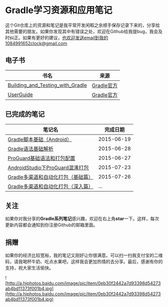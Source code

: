 # Gradle学习资源和应用笔记

这个Git仓库上的资源和笔记是我平常开发闲暇之余顺手保存记录下来的，分享给其他需要的朋友。如果你发现其中有错误之处，欢迎在Github给我提bug，我会及时纠正。如果有更好的建议，也欢迎发送email到我的1084991652clock@gmail.com


## 电子书

|	书名	|	来源	|
|----------|-------------|
|	[Building_and_Testing_with_Gradle](电子书/Building_and_Testing_with_Gradle.pdf)	|	[Gradle官方](https://gradle.org/)	|
|	[UserGuide](电子书/userguide.pdf)	|	[Gradle官方](https://gradle.org/)	|


## 已完成的笔记

|	笔记名	|	完成日期	|
|----------|-------------|
|	[Gradle脚本基础（Android）](1_Gradle脚本基础（Android）.md)	|	2015-06-19	|
|	[Gradle语法基础解析](2_Gradle语法基础解析.md)	|	2015-06-28	|
|	[ProGuard基础语法和打包配置](3_ProGuard基础语法和打包配置.md)	|	2015-06-27	|
|	[AndroidStudio下ProGuard混淆打包](4_AndroidStudio下ProGuard混淆打包.md)	|	2015-07-23	|
|	[Gradle多渠道和自动化打包（基础篇）](5_Gradle多渠道和自动化打包（基础篇）.md)|	2015-07-26	|
|	[Gradle多渠道和自动化打包（深入篇）](6_Gradle多渠道和自动化打包（深入篇）.md)|	...	|

## 关注

如果你对我分享的**Gradle系列笔记**感兴趣，欢迎在右上角**star**一下。这样，每次更新内容都会通知到你注册Github的邮箱里面。

## 捐赠

如果你的经济比较宽裕，我的笔记又刚好让你很满意。可以扫一扫我支付宝的二维码，请我喝杯牛奶、吃点水果吧，这样我会更加热情的去分享。最后，感谢有你的支持，祝大家生活愉快。

![http://a.hiphotos.baidu.com/image/pic/item/0eb30f2442a7d93398d54273ab4bd11373f001b4.jpg](http://a.hiphotos.baidu.com/image/pic/item/0eb30f2442a7d93398d54273ab4bd11373f001b4.jpg)